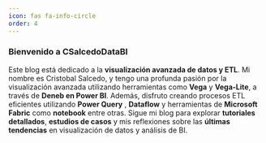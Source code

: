 ```yaml
---
icon: fas fa-info-circle
order: 4
---
```

### Bienvenido a CSalcedoDataBI

Este blog está dedicado a la **visualización avanzada de datos y ETL**. Mi nombre es Cristobal Salcedo, y tengo una profunda pasión por la visualización avanzada utilizando herramientas como **Vega** y **Vega-Lite**, a través de **Deneb en Power BI**. Además, disfruto creando procesos ETL eficientes utilizando **Power Query** , **Dataflow** y herramientas de **Microsoft Fabric** como **notebook** entre otras.
Sigue mi blog para explorar **tutoriales detallados**, **estudios de casos** y mis reflexiones sobre las **últimas tendencias** en visualización de datos y análisis de BI.



<!-- > Agrega contenido usando la sintaxis Markdown al archivo `_tabs/about.md` y aparecerá en esta página.
{: .prompt-tip } -->